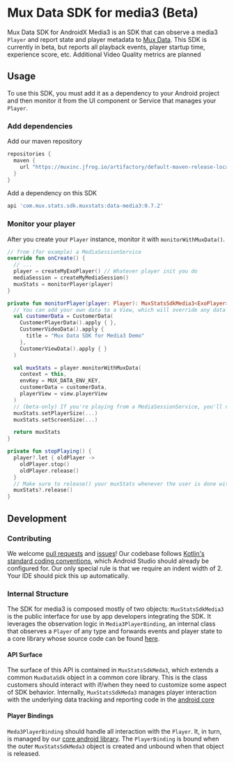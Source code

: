 # Mux Data SDK for media3 (Beta)

Mux Data SDK for AndroidX Media3 is an SDK that can observe a media3 `Player` and report state and
player metadata to [Mux Data](https://www.mux.com/data). This SDK is currently in beta, but reports
all playback events, player startup time, experience score, etc. Additional Video Quality metrics
are planned

## Usage

To use this SDK, you must add it as a dependency to your Android project and then monitor it from
the UI component or Service that manages your `Player`.

### Add dependencies

Add our maven repository

```groovy
repositories {
  maven {
    url "https://muxinc.jfrog.io/artifactory/default-maven-release-local"
  }
}
```

Add a dependency on this SDK

```groovy
api 'com.mux.stats.sdk.muxstats:data-media3:0.7.2'
```

### Monitor your player

After you create your `Player` instance, monitor it with `monitorWithMuxData()`.

```kotlin
// from (for example) a MediaSessionService
override fun onCreate() {
  // ...
  player = createMyExoPlayer() // Whatever player init you do
  mediaSession = createMyMediaSession()
  muxStats = monitorPlayer(player)
}

private fun monitorPlayer(player: Player): MuxStatsSdkMedia3<ExoPlayer> {
  // You can add your own data to a View, which will override any data we collect
  val customerData = CustomerData(
    CustomerPlayerData().apply { },
    CustomerVideoData().apply {
      title = "Mux Data SDK for Media3 Demo"
    },
    CustomerViewData().apply { }
  )

  val muxStats = player.monitorWithMuxData(
    context = this,
    envKey = MUX_DATA_ENV_KEY,
    customerData = customerData,
    playerView = view.playerView
  )
  // (beta-only) If you're playing from a MediaSessionService, you'll need to manually set screen & player size
  muxStats.setPlayerSize(...)
  muxStats.setScreenSize(...)

  return muxStats
}

private fun stopPlaying() {
  player?.let { oldPlayer ->
    oldPlayer.stop()
    oldPlayer.release()
  }
  // Make sure to release() your muxStats whenever the user is done with the player
  muxStats?.release()
}
```

## Development

### Contributing

We welcome [pull requests](https://github.com/muxinc/mux-stats-sdk-media3/pulls)
and [issues](https://github.com/muxinc/mux-stats-sdk-media3/issues)! Our codebase
follows [Kotlin's standard coding conventions](https://kotlinlang.org/docs/coding-conventions.html),
which Android Studio should already be configured for. Our only special rule is that we require an
indent width of 2. Your IDE should pick this up automatically.

### Internal Structure

The SDK for media3 is composed mostly of two objects: `MuxStatsSdkMedia3` is the public interface
for use by app developers integrating the SDK. It leverages the observation logic
in `Media3PlayerBinding`, an internal class that observes a `Player` of any type and forwards events
and player state to a core library whose source code can be
found [here](https://github.com/muxinc/stats-sdk-android).

#### API Surface

The surface of this API is contained in `MuxStatsSdkMeda3`, which extends a common `MuxDataSdk`
object in a common core library. This is the class customers should interact with if/when they need
to customize some aspect of SDK behavior. Internally, `MuxStatsSdkMeda3` manages player interaction
with the underlying data tracking and reporting code in
the [android core](https://github.com/muxinc/stats-sdk-android)

#### Player Bindings

`Meda3PlayerBinding` should handle all interaction with the `Player`. It, in turn, is managed by our
[core android library](https://github.com/muxinc/stats-sdk-android). The `PlayerBinding` is bound
when
the outer `MuxStatsSdkMeda3` object is created and unbound when that object is released.

